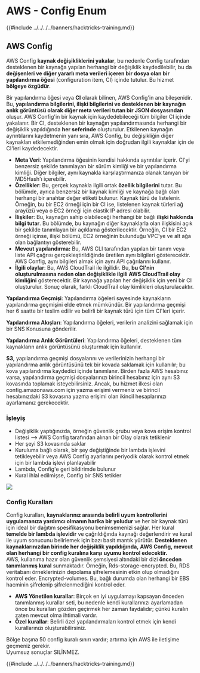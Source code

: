 # AWS - Config Enum

{{#include ../../../../banners/hacktricks-training.md}}

## AWS Config

AWS Config **kaynak değişikliklerini yakalar**, bu nedenle Config tarafından desteklenen bir kaynağa yapılan herhangi bir değişiklik kaydedilebilir, bu da **değişenleri ve diğer yararlı meta verileri içeren bir dosya olan bir yapılandırma öğesi** (configuration item, CI) içinde tutulur. Bu hizmet **bölgeye özgüdür**.

Bir yapılandırma öğesi veya **CI** olarak bilinen, AWS Config'in ana bileşenidir. Bu, **yapılandırma bilgilerini, ilişki bilgilerini ve desteklenen bir kaynağın anlık görüntüsü olarak diğer meta verileri tutan bir JSON dosyasından** oluşur. AWS Config'in bir kaynak için kaydedebileceği tüm bilgiler CI içinde yakalanır. Bir CI, desteklenen bir kaynağın yapılandırmasında herhangi bir değişiklik yapıldığında **her seferinde** oluşturulur. Etkilenen kaynağın ayrıntılarını kaydetmenin yanı sıra, AWS Config, bu değişikliğin diğer kaynakları etkilemediğinden emin olmak için doğrudan ilgili kaynaklar için de CI'leri kaydedecektir.

- **Meta Veri**: Yapılandırma öğesinin kendisi hakkında ayrıntılar içerir. CI'yi benzersiz şekilde tanımlayan bir sürüm kimliği ve bir yapılandırma kimliği. Diğer bilgiler, aynı kaynakla karşılaştırmanıza olanak tanıyan bir MD5Hash'ı içerebilir.
- **Özellikler**: Bu, gerçek kaynakla ilgili ortak **özellik bilgilerini** tutar. Bu bölümde, ayrıca benzersiz bir kaynak kimliği ve kaynağa bağlı olan herhangi bir anahtar değer etiketi bulunur. Kaynak türü de listelenir. Örneğin, bu bir EC2 örneği için bir CI ise, listelenen kaynak türleri ağ arayüzü veya o EC2 örneği için elastik IP adresi olabilir.
- **İlişkiler**: Bu, kaynağın sahip olabileceği herhangi bir bağlı **ilişki hakkında bilgi tutar**. Bu bölümde, bu kaynağın diğer kaynaklarla olan ilişkisini açık bir şekilde tanımlayan bir açıklama gösterilecektir. Örneğin, CI bir EC2 örneği içinse, ilişki bölümü, EC2 örneğinin bulunduğu VPC'ye ve alt ağa olan bağlantıyı gösterebilir.
- **Mevcut yapılandırma:** Bu, AWS CLI tarafından yapılan bir tanım veya liste API çağrısı gerçekleştirildiğinde üretilen aynı bilgileri gösterecektir. AWS Config, aynı bilgileri almak için aynı API çağrılarını kullanır.
- **İlgili olaylar**: Bu, AWS CloudTrail ile ilgilidir. Bu, **bu CI'nin oluşturulmasına neden olan değişiklikle ilgili AWS CloudTrail olay kimliğini** gösterecektir. Bir kaynağa yapılan her değişiklik için yeni bir CI oluşturulur. Sonuç olarak, farklı CloudTrail olay kimlikleri oluşturulacaktır.

**Yapılandırma Geçmişi**: Yapılandırma öğeleri sayesinde kaynakların yapılandırma geçmişini elde etmek mümkündür. Bir yapılandırma geçmişi her 6 saatte bir teslim edilir ve belirli bir kaynak türü için tüm CI'leri içerir.

**Yapılandırma Akışları**: Yapılandırma öğeleri, verilerin analizini sağlamak için bir SNS Konusuna gönderilir.

**Yapılandırma Anlık Görüntüleri**: Yapılandırma öğeleri, desteklenen tüm kaynakların anlık görüntüsünü oluşturmak için kullanılır.

**S3,** yapılandırma geçmişi dosyalarını ve verilerinizin herhangi bir yapılandırma anlık görüntüsünü tek bir kovada saklamak için kullanılır; bu kova yapılandırma kaydedici içinde tanımlanır. Birden fazla AWS hesabınız varsa, yapılandırma geçmişi dosyalarınızı birincil hesabınız için aynı S3 kovasında toplamak isteyebilirsiniz. Ancak, bu hizmet ilkesi olan config.amazonaws.com için yazma erişimi vermeniz ve birincil hesabınızdaki S3 kovasına yazma erişimi olan ikincil hesaplarınızı ayarlamanız gerekecektir.

### İşleyiş

- Değişiklik yaptığınızda, örneğin güvenlik grubu veya kova erişim kontrol listesi —> AWS Config tarafından alınan bir Olay olarak tetiklenir
- Her şeyi S3 kovasında saklar
- Kuruluma bağlı olarak, bir şey değiştiğinde bir lambda işlevini tetikleyebilir veya AWS Config ayarlarını periyodik olarak kontrol etmek için bir lambda işlevi planlayabilir
- Lambda, Config'e geri bildirimde bulunur
- Kural ihlal edilmişse, Config bir SNS tetikler

![](<../../../../images/image (126).png>)

### Config Kuralları

Config kuralları, **kaynaklarınız arasında belirli uyum kontrollerini** **uygulamanıza yardımcı olmanın harika bir yoludur** ve her bir kaynak türü için ideal bir dağıtım spesifikasyonu benimsemenizi sağlar. Her kural **temelde bir lambda işlevidir** ve çağrıldığında kaynağı değerlendirir ve kural ile uyum sonucunu belirlemek için bazı basit mantık yürütür. **Desteklenen kaynaklarınızdan birinde her değişiklik yapıldığında,** **AWS Config, mevcut olan herhangi bir config kuralına karşı uyumu kontrol edecektir.**\
AWS, kullanıma hazır olan güvenlik şemsiyesi altındaki bir dizi **önceden tanımlanmış kural** sunmaktadır. Örneğin, Rds-storage-encrypted. Bu, RDS veritabanı örneklerinizin depolama şifrelemesinin etkin olup olmadığını kontrol eder. Encrypted-volumes. Bu, bağlı durumda olan herhangi bir EBS hacminin şifrelenip şifrelenmediğini kontrol eder.

- **AWS Yönetilen kurallar**: Birçok en iyi uygulamayı kapsayan önceden tanımlanmış kurallar seti, bu nedenle kendi kurallarınızı ayarlamadan önce bu kuralları gözden geçirmek her zaman faydalıdır; çünkü kuralın zaten mevcut olma ihtimali vardır.
- **Özel kurallar**: Belirli özel yapılandırmaları kontrol etmek için kendi kurallarınızı oluşturabilirsiniz.

Bölge başına 50 config kuralı sınırı vardır; artırma için AWS ile iletişime geçmeniz gerekir.\
Uyumsuz sonuçlar SILİNMEZ.

{{#include ../../../../banners/hacktricks-training.md}}
